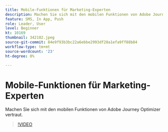 ```yaml
---
title: Mobile-Funktionen für Marketing-Experten
description: Machen Sie sich mit den mobilen Funktionen von Adobe Journey Optimizer vertraut. (zwischen 60 und 160 Zeichen)
feature: SMS, In App, Push
role: Leader, User
level: Beginner
kt: 10169
thumbnail: 342102.jpeg
source-git-commit: 84e9f93b3bc22a6ebbe2993df28a1efa9ff88b84
workflow-type: tm+mt
source-wordcount: '23'
ht-degree: 0%

---
```



# Mobile-Funktionen für Marketing-Experten

Machen Sie sich mit den mobilen Funktionen von Adobe Journey Optimizer vertraut.

>[!VIDEO](https://video.tv.adobe.com/v/342102?quality=12&learn=on)
